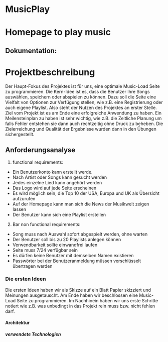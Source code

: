 MusicPlay
=========

# Homepage to play music


## Dokumentation:


# Projektbeschreibung #

Der Haupt-Fokus des Projektes ist für uns, eine optimale Music-Load Seite zu programmieren. 
Die Kern-Idee ist es, dass die Benutzer Ihre Songs auswählen, speichern oder abspielen zu können. 
Dazu soll die Seite eine Vielfalt von Optionen zur Verfügung stellen, wie z.B. eine Registrierung oder auch eigene Playlist. 
Also steht der Nutzen des Projektes an erster Stelle. Ziel vom Projekt ist es am Ende eine erfolgreiche Anwendung zu haben.
Ein Meilensteinplan zu haben ist sehr wichtig, wie z.B. die Zeitliche Planung um falls Fehler entstehen sie dann auch rechtzeitig ohne Druck zu beheben. 
Die Zielerreichung und Qualität der Ergebnisse wurden dann in den Übungen sichergestellt.

## Anforderungsanalyse ##

1. functional requirements:

- Ein Benutzerkonto kann erstellt werde.
- Nach Artist oder Songs kann gesucht werden
- Jedes einzelne Lied kann angehört werden
- Das Logo wird auf jede Seite erscheinen
- Es wird möglich sein, die Top 10 der USA, Europa  und UK als Übersicht aufzurufen
- Auf der Homepage kann man sich die News der Musikwelt zeigen lassen
- Der Benutzer kann sich eine Playlist erstellen

2. Bar non functional requirements:

- Song muss nach Auswahl sofort abgespielt werden, ohne warten
- Der Benutzer soll bis zu 20 Playlists anlegen können
- Verwendbarkeit sollte einwandfrei laufen
- Seite muss 7/24 verfügbar sein
- Es dürfen keine Benutzer mit demselben Namen existieren
- Passwörter bei der Benutzeranmeldung müssen verschlüsselt übertragen werden


### Die ersten Ideen ###

Die ersten Ideen haben wir als Skizze auf ein Blatt Papier skizziert und Meinungen ausgetauscht.
Am Ende haben wir beschlossen eine Music-Load Seite zu programmieren.
Im Nachhinein haben wir uns erste Schritte notiert wie z.B. was unbedingt in das Projekt rein muss bzw. nicht fehlen darf.


#### Architektur ####

##### verwendete Technologien ####



